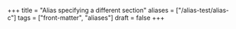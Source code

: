 +++
title = "Alias specifying a different section"
aliases = ["/alias-test/alias-c"]
tags = ["front-matter", "aliases"]
draft = false
+++
